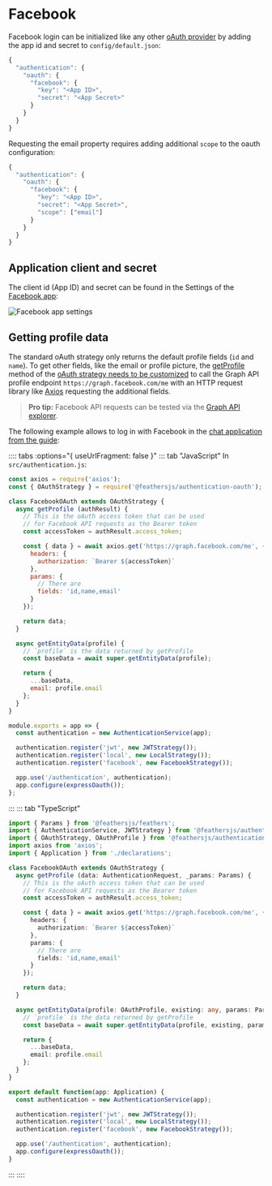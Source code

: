 # Facebook

Facebook login can be initialized like any other [oAuth provider](../../api/authentication/oauth.md) by adding the app id and secret to `config/default.json`:

```js
{
  "authentication": {
    "oauth": {
      "facebook": {
        "key": "<App ID>",
        "secret": "<App Secret>"
      }
    }
  }
}
```

Requesting the email property requires adding additional `scope` to the oauth configuration:
```js
{
  "authentication": {
    "oauth": {
      "facebook": {
        "key": "<App ID>",
        "secret": "<App Secret>",
        "scope": ["email"]
      }
    }
  }
}
```

## Application client and secret

The client id (App ID) and secret can be found in the Settings of the [Facebook app](https://developers.facebook.com/apps):

![Facebook app settings](../assets/facebook-app.png)

## Getting profile data

The standard oAuth strategy only returns the default profile fields (`id` and `name`). To get other fields, like the email or profile picture, the [getProfile](../../api/authentication/oauth.md#getprofile-data-params) method of the [oAuth strategy needs to be customized](../../api/authentication/oauth.md#customization) to call the Graph API profile endpoint `https://graph.facebook.com/me` with an HTTP request library like [Axios](https://developers.facebook.com/tools/explorer/) requesting the additional fields.

> __Pro tip:__ Facebook API requests can be tested via the [Graph API explorer](https://developers.facebook.com/tools/explorer/).

The following example allows to log in with Facebook in the [chat application from the guide](../../guides):

:::: tabs :options="{ useUrlFragment: false }"
::: tab "JavaScript"
In `src/authentication.js`:

```js
const axios = require('axios');
const { OAuthStrategy } = require('@feathersjs/authentication-oauth');

class FacebookOAuth extends OAuthStrategy {
  async getProfile (authResult) {
    // This is the oAuth access token that can be used
    // for Facebook API requests as the Bearer token
    const accessToken = authResult.access_token;

    const { data } = await axios.get('https://graph.facebook.com/me', {
      headers: {
        authorization: `Bearer ${accessToken}`
      },
      params: {
        // There are 
        fields: 'id,name,email'
      }
    });

    return data;
  }

  async getEntityData(profile) {
    // `profile` is the data returned by getProfile
    const baseData = await super.getEntityData(profile);

    return {
      ...baseData,
      email: profile.email
    };
  }
}

module.exports = app => {
  const authentication = new AuthenticationService(app);

  authentication.register('jwt', new JWTStrategy());
  authentication.register('local', new LocalStrategy());
  authentication.register('facebook', new FacebookStrategy());

  app.use('/authentication', authentication);
  app.configure(expressOauth());
};
```
:::
::: tab "TypeScript"
```ts
import { Params } from '@feathersjs/feathers';
import { AuthenticationService, JWTStrategy } from '@feathersjs/authentication';
import { OAuthStrategy, OAuthProfile } from '@feathersjs/authentication-oauth';
import axios from 'axios';
import { Application } from './declarations';

class FacebookOAuth extends OAuthStrategy {
  async getProfile (data: AuthenticationRequest, _params: Params) {
    // This is the oAuth access token that can be used
    // for Facebook API requests as the Bearer token
    const accessToken = authResult.access_token;

    const { data } = await axios.get('https://graph.facebook.com/me', {
      headers: {
        authorization: `Bearer ${accessToken}`
      },
      params: {
        // There are 
        fields: 'id,name,email'
      }
    });

    return data;
  }

  async getEntityData(profile: OAuthProfile, existing: any, params: Params) {
    // `profile` is the data returned by getProfile
    const baseData = await super.getEntityData(profile, existing, params);

    return {
      ...baseData,
      email: profile.email
    };
  }
}

export default function(app: Application) {
  const authentication = new AuthenticationService(app);

  authentication.register('jwt', new JWTStrategy());
  authentication.register('local', new LocalStrategy());
  authentication.register('facebook', new FacebookStrategy());

  app.use('/authentication', authentication);
  app.configure(expressOauth());
}
```
:::
::::


